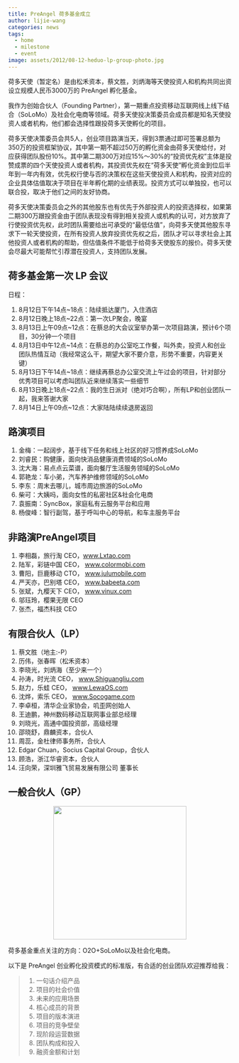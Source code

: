 ```yaml
---
title: PreAngel 荷多基金成立
author: lijie-wang
categories: news
tags:
  - home
  - milestone
  - event
image: assets/2012/08-12-heduo-lp-group-photo.jpg
---
```


荷多天使（暂定名）是由松禾资本，蔡文胜，刘炳海等天使投资人和机构共同出资设立规模人民币3000万的 PreAngel 孵化基金。

我作为创始合伙人（Founding Partner），第一期重点投资移动互联网线上线下结合（SoLoMo）及社会化电商等领域。荷多天使投决策委员会成员都是知名天使投资人或者机构，他们都会选择性跟投荷多天使孵化的项目。

荷多天使决策委员会共5人，创业项目路演当天，得到3票通过即可签署总额为350万的投资框架协议，其中第一期不超过50万的孵化资金由荷多天使给付，对应获得团队股份10%。其中第二期300万对应15%～30%的“投资优先权”主体是投赞成票的四个天使投资人或者机构，其投资优先权在“荷多天使”孵化资金到位后半年到一年内有效，优先权行使与否的决策权在这些天使投资人和机构，投资对应的企业具体估值取决于项目在半年孵化期的业绩表现。投资方式可以单独投，也可以联合投，取决于他们之间的友好协商。

荷多天使决策委员会之外的其他股东也有优先于外部投资人的投资选择权，如果第二期300万跟投资金由于团队表现没有得到相关投资人或机构的认可，对方放弃了行使投资优先权，此时团队需要给出可承受的“最低估值”，向荷多天使其他股东寻求下一轮天使投资，在所有投资人放弃投资优先权之后，团队才可以寻求社会上其他投资人或者机构的帮助，但估值条件不能低于给荷多天使股东的报价。荷多天使会尽最大可能帮忙引荐潜在投资人，支持团队发展。

## 荷多基金第一次 LP 会议

日程：

1. 8月12日下午14点~18点：陆续抵达厦门，入住酒店
1. 8月12日晚上18点~22点：第一次LP聚会，晚宴
1. 8月13日上午09点~12点：在蔡总的大会议室举办第一次项目路演，预计6个项目，30分钟一个项目
1. 8月13日中午12点~14点：在蔡总的办公室吃工作餐，叫外卖，投资人和创业团队热情互动（我经常这么干，期望大家不要介意，形势不重要，内容更关键）
1. 8月13日下午14点~18点：继续再蔡总办公室交流上午过会的项目，针对部分优秀项目可以考虑叫团队近来继续落实一些细节
1. 8月13日晚上18点~22点：我的生日派对（绝对巧合啊），所有LP和创业团队一起，我来答谢大家
1. 8月14日上午09点~12点：大家陆陆续续退房返回

## 路演项目

1. 金梅：一起阔步，基于线下任务和线上社区的好习惯养成SoLoMo
1. 刘睿民：购健康，面向快消品健康消费领域的SoLoMo
1. 沈大海：易点点云菜谱，面向餐厅生活服务领域的SoLoMo
1. 郭艳龙：车小弟，汽车养护维修领域的SoLoMo
1. 李东：周末去哪儿，城市周边旅游的SoLoMo
1. 柴可：大姨吗，面向女性的私密社区&社会化电商
1. 袁振南：SyncBox，家庭私有云服务平台和应用
1. 杨俊峰：智行副驾，基于呼叫中心的导航，和车主服务平台

## 非路演PreAngel项目

1. 李相磊，旅行淘 CEO，www.Lxtao.com
1. 陆军，彩链中国 CEO， www.colormobi.com
1. 曹阳，巨鹿移动 CTO， www.julumobile.com
1. 严天亦，巴别塔 CEO， www.babeeta.com
1. 张斌，九樱天下 CEO， www.vinux.com
1. 邬珏玲，樱果无限 CEO
1. 张杰，福杰科技 CEO

## 有限合伙人（LP）

1. 蔡文胜（地主:-P）
1. 历伟，张春晖（松禾资本）
1. 李晓光，刘炳海（至少来一个）
1. 孙涛，时光流 CEO， www.Shiguangliu.com
1. 赵力，乐蛙 CEO， www.LewaOS.com
1. 沈烨，索乐 CEO， www.Socogame.com
1. 李卓桓，清华企业家协会，叽歪网创始人
1. 王迪鹏，神州数码移动互联网事业部总经理
1. 刘晓光，高通中国投资部，高级经理
1. 邵晓舒，鼎麟资本，合伙人
1. 周蕊，金杜律师事务所，合伙人
1. Edgar Chuan，Socius Capital Group，合伙人
1. 顾浩，浙江华睿资本，合伙人
1. 汪向荣，深圳雅飞贸易发展有限公司 董事长

## 一般合伙人（GP）

<!-- markdownlint-disable MD033 -->
<p align="center">
  <img src="{{ 'assets/2012/08-13-leo-huan.jpg' | relative_url }}" width="300px">
</p>

荷多基金重点关注的方向：O2O+SoLoMo以及社会化电商。

以下是 PreAngel 创业孵化投资模式的标准版，有合适的创业团队欢迎推荐给我：

> 1. 一句话介绍产品
> 1. 项目的社会价值
> 1. 未来的应用场景
> 1. 核心成员的背景
> 1. 项目的版本演进
> 1. 项目的竞争壁垒
> 1. 现阶段运营数据
> 1. 团队构成和投入
> 1. 融资金额和计划

